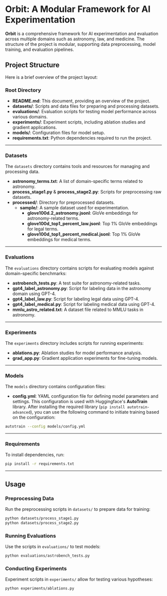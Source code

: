 # Orbit: A Modular Framework for AI Experimentation

**Orbit** is a comprehensive framework for AI experimentation and evaluation across multiple domains such as astronomy, law, and medicine. The structure of the project is modular, supporting data preprocessing, model training, and evaluation pipelines.

## Project Structure

Here is a brief overview of the project layout:

### Root Directory
- **README.md**: This document, providing an overview of the project.
- **datasets/**: Scripts and data files for preparing and processing datasets.
- **evaluations/**: Evaluation scripts for testing model performance across various domains.
- **experiments/**: Experiment scripts, including ablation studies and gradient applications.
- **models/**: Configuration files for model setup.
- **requirements.txt**: Python dependencies required to run the project.

---

### Datasets
The `datasets` directory contains tools and resources for managing and processing data.

- **astronomy_terms.txt**: A list of domain-specific terms related to astronomy.
- **process_stage1.py** & **process_stage2.py**: Scripts for preprocessing raw datasets.
- **processed/**: Directory for preprocessed datasets.
  - **sample/**: A sample dataset used for experimentation.
    - **glove100d.2_astronomy.jsonl**: GloVe embeddings for astronomy-related terms.
    - **glove100d_top1_percent_law.jsonl**: Top 1% GloVe embeddings for legal terms.
    - **glove100d_top1_percent_medical.jsonl**: Top 1% GloVe embeddings for medical terms.

---

### Evaluations
The `evaluations` directory contains scripts for evaluating models against domain-specific benchmarks:

- **astrobench_tests.py**: A test suite for astronomy-related tasks.
- **gpt4_label_astronomy.py**: Script for labeling data in the astronomy domain using GPT-4.
- **gpt4_label_law.py**: Script for labeling legal data using GPT-4.
- **gpt4_label_medical.py**: Script for labeling medical data using GPT-4.
- **mmlu_astro_related.txt**: A dataset file related to MMLU tasks in astronomy.

---

### Experiments
The `experiments` directory includes scripts for running experiments:

- **ablations.py**: Ablation studies for model performance analysis.
- **grad_app.py**: Gradient application experiments for fine-tuning models.

---

### Models
The `models` directory contains configuration files:

- **config.yml**: YAML configuration file for defining model parameters and settings. This configuration is used with Huggingface's **AutoTrain** library. After installing the required library (`pip install autotrain-advanced`), you can use the following command to initiate training based on the configuration:

```bash
autotrain --config models/config.yml
```

---

### Requirements
To install dependencies, run:

```bash
pip install -r requirements.txt
```

---

## Usage

### Preprocessing Data
Run the preprocessing scripts in `datasets/` to prepare data for training:

```bash
python datasets/process_stage1.py
python datasets/process_stage2.py
```

### Running Evaluations
Use the scripts in `evaluations/` to test models:

```bash
python evaluations/astrobench_tests.py
```

### Conducting Experiments
Experiment scripts in `experiments/` allow for testing various hypotheses:

```bash
python experiments/ablations.py
```
